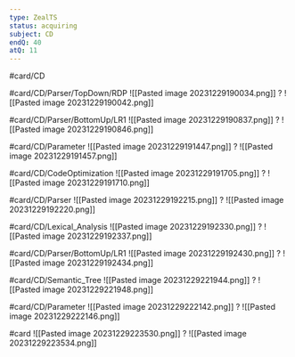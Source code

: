 ```yaml
---
type: ZealTS
status: acquiring
subject: CD
endQ: 40
atQ: 11
---
```

#card/CD

#card/CD/Parser/TopDown/RDP
![[Pasted image 20231229190034.png]]
?
![[Pasted image 20231229190042.png]] <!--SR:!2024-01-29,5,181--> 

#card/CD/Parser/BottomUp/LR1
![[Pasted image 20231229190837.png]]
?
![[Pasted image 20231229190846.png]] <!--SR:!2024-01-29,5,181--> 

#card/CD/Parameter
![[Pasted image 20231229191447.png]]
?
![[Pasted image 20231229191457.png]] <!--SR:!2024-01-31,11,192-->

#card/CD/CodeOptimization
![[Pasted image 20231229191705.png]]
?
![[Pasted image 20231229191710.png]] <!--SR:!2024-02-27,28,212-->

#card/CD/Parser
![[Pasted image 20231229192215.png]]
?
![[Pasted image 20231229192220.png]] <!--SR:!2024-02-01,12,192-->

#card/CD/Lexical_Analysis
![[Pasted image 20231229192330.png]]
?
![[Pasted image 20231229192337.png]] <!--SR:!2024-02-21,22,212--> 

#card/CD/Parser/BottomUp/LR1
![[Pasted image 20231229192430.png]]
?
![[Pasted image 20231229192434.png]] <!--SR:!2024-02-02,9,192-->

#card/CD/Semantic_Tree
![[Pasted image 20231229221944.png]]
?
![[Pasted image 20231229221948.png]] <!--SR:!2024-01-29,5,181-->

#card/CD/Parameter
![[Pasted image 20231229222142.png]]
?
![[Pasted image 20231229222146.png]] <!--SR:!2024-02-29,30,212-->

#card
![[Pasted image 20231229223530.png]]
?
![[Pasted image 20231229223534.png]] <!--SR:!2024-02-22,23,210--> 

